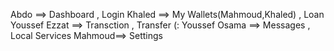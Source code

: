 Abdo ==> Dashboard , Login
Khaled ==> My Wallets(Mahmoud,Khaled) , Loan
Youssef Ezzat ==> Transction , Transfer (:
Youssef Osama ==> Messages , Local Services
Mahmoud==> Settings

